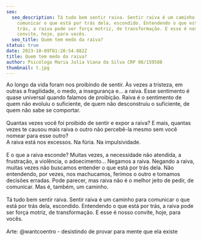 ```yaml
---
seo:
  seo_description: Tá tudo bem sentir raiva. Sentir raiva é um caminho para
    comunicar o que está por trás dela, escondido. Entendendo o que está por
    trás, a raiva pode ser força motriz, de transformação. E esse é nosso
    convite, hoje, para vocês.
  seo_title: Quem tem medo da raiva?
status: true
date: 2023-10-09T01:28:54.882Z
title: Quem tem medo da raiva?
author: Psicóloga Maria Julia Viana da Silva CRP 06/159588
thumbnail: t.jpg
---
```

<!--StartFragment-->

Ao longo da vida foram nos proibindo de sentir. Às vezes a tristeza, em outras a fragilidade, o medo, a insegurança e… a raiva. Esse sentimento é quase universal quando falamos de proibição. Raiva é o sentimento de quem não evoluiu o suficiente, de quem não desconstruiu o suficiente, de quem não sabe se comportar.\
\
Quantas vezes você foi proibido de sentir e expor a raiva? E mais, quantas vezes te causou mais raiva o outro não percebê-la mesmo sem você nomear para esse outro?\
A raiva está nos excessos. Na fúria. Na impulsividade.\
\
E o que a raiva esconde? Muitas vezes, a necessidade não atendida, a frustração, a violência, o adoecimento… Negamos a raiva. Negando a raiva, muitas vezes não buscamos entender o que está por trás dela. Não entendendo, por vezes, nos machucamos, ferimos o outro e tomamos decisões erradas. Pode parecer, mas raiva não é o melhor jeito de pedir, de comunicar. Mas é, também, um caminho.\
\
Tá tudo bem sentir raiva. Sentir raiva é um caminho para comunicar o que está por trás dela, escondido. Entendendo o que está por trás, a raiva pode ser força motriz, de transformação. E esse é nosso convite, hoje, para vocês.\
\
Arte: @wantcoentro - desistindo de provar para mente que ela existe

<!--EndFragment-->